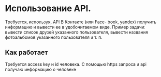 # Использование API. 
Требуется, используя, API В Контакте (или Face-
book, yandex) получить информацию и вывести ее в удобочитаемом виде.
Пример задачи: вывести список друзей указанного пользователя,
вывести названия фотоальбомов указанного пользователя и т. п.
## Как работает
Требуется access key и id человека.
С помощью https запроса и api получаю информацию о человеке

